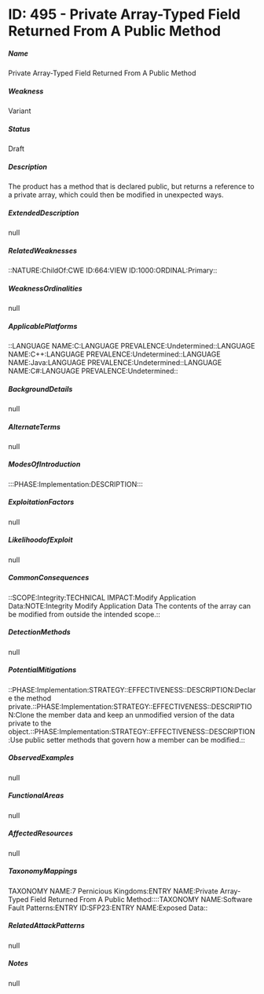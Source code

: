# ID: 495 - Private Array-Typed Field Returned From A Public Method
<h5>Name</h5>Private Array-Typed Field Returned From A Public Method
<h5>Weakness</h5>Variant
<h5>Status</h5>Draft
<h5>Description</h5>The product has a method that is declared public, but returns a reference to a private array, which could then be modified in unexpected ways.
<h5>ExtendedDescription</h5>null
<h5>RelatedWeaknesses</h5>::NATURE:ChildOf:CWE ID:664:VIEW ID:1000:ORDINAL:Primary::
<h5>WeaknessOrdinalities</h5>null
<h5>ApplicablePlatforms</h5>::LANGUAGE NAME:C:LANGUAGE PREVALENCE:Undetermined::LANGUAGE NAME:C++:LANGUAGE PREVALENCE:Undetermined::LANGUAGE NAME:Java:LANGUAGE PREVALENCE:Undetermined::LANGUAGE NAME:C#:LANGUAGE PREVALENCE:Undetermined::
<h5>BackgroundDetails</h5>null
<h5>AlternateTerms</h5>null
<h5>ModesOfIntroduction</h5>:::PHASE:Implementation:DESCRIPTION:::
<h5>ExploitationFactors</h5>null
<h5>LikelihoodofExploit</h5>null
<h5>CommonConsequences</h5>::SCOPE:Integrity:TECHNICAL IMPACT:Modify Application Data:NOTE:Integrity Modify Application Data The contents of the array can be modified from outside the intended scope.::
<h5>DetectionMethods</h5>null
<h5>PotentialMitigations</h5>::PHASE:Implementation:STRATEGY::EFFECTIVENESS::DESCRIPTION:Declare the method private.::PHASE:Implementation:STRATEGY::EFFECTIVENESS::DESCRIPTION:Clone the member data and keep an unmodified version of the data private to the object.::PHASE:Implementation:STRATEGY::EFFECTIVENESS::DESCRIPTION:Use public setter methods that govern how a member can be modified.::
<h5>ObservedExamples</h5>null
<h5>FunctionalAreas</h5>null
<h5>AffectedResources</h5>null
<h5>TaxonomyMappings</h5>TAXONOMY NAME:7 Pernicious Kingdoms:ENTRY NAME:Private Array-Typed Field Returned From A Public Method::::TAXONOMY NAME:Software Fault Patterns:ENTRY ID:SFP23:ENTRY NAME:Exposed Data::
<h5>RelatedAttackPatterns</h5>null
<h5>Notes</h5>null

